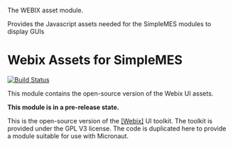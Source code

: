 The WEBIX asset module.

Provides the Javascript assets needed for the SimpleMES modules to display GUIs

# Webix Assets for SimpleMES

[![Build Status](https://github.com/simplemes/simplemes-core/workflows/BuildAndTestAll/badge.svg)](https://github.com/simplemes/simplemes-core/actions)


This module contains the open-source version of the Webix UI assets.

**This module is in a pre-release state.**

This is the open-source version of the [[Webix]](https://webix.com/) UI toolkit.
The toolkit is provided under the GPL V3 license.  The code is duplicated here to 
provide a module suitable for use with Micronaut.
  
